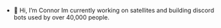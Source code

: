 - 👋 Hi, I’m Connor
Im currently working on satellites and building discord bots used by over 40,000 people.

